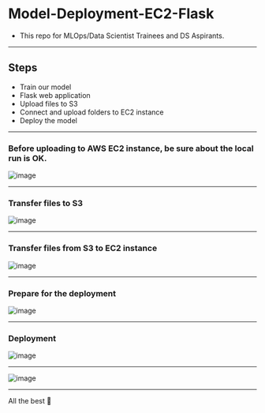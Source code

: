 # Model-Deployment-EC2-Flask

- This repo for MLOps/Data Scientist Trainees and DS Aspirants.
------------------------------------------------------------

## Steps

- Train our model
- Flask web application
- Upload files to S3
- Connect and upload folders to EC2 instance
- Deploy the model
---------------------------------------------------------------

### Before uploading to AWS EC2 instance, be sure about the local run is OK.

![image](https://user-images.githubusercontent.com/51021282/179384857-2b76e00f-83ef-4f57-90f7-a272a84875f7.png)

---------------------------------------------------------------


### Transfer files to S3

![image](https://user-images.githubusercontent.com/51021282/179384907-9e6dfc4e-fe70-4d5b-9b38-d015a9ec1a6b.png)

---------------------------------------------------------------


### Transfer files from S3 to EC2 instance

![image](https://user-images.githubusercontent.com/51021282/179384943-668187b6-9f5d-4cc1-aa5a-302d593d77a3.png)

---------------------------------------------------------------


### Prepare for the deployment

![image](https://user-images.githubusercontent.com/51021282/179384971-cbeae0ab-88a8-44d4-82e9-c65fd5071e8b.png)


---------------------------------------------------------------


### Deployment

![image](https://user-images.githubusercontent.com/51021282/179384996-9b481d63-159c-4179-b772-517ce43249a7.png)

---------------------------------------------------------------

![image](https://user-images.githubusercontent.com/51021282/179385007-3ead8474-8987-479b-a9d5-82b9b223826e.png)


---------------------------------------------------------------

All the best 🤘
